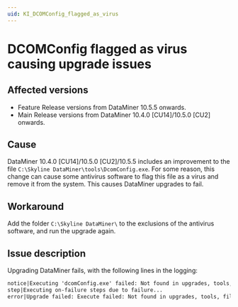 ```yaml
---
uid: KI_DCOMConfig_flagged_as_virus
---
```


# DCOMConfig flagged as virus causing upgrade issues

## Affected versions

- Feature Release versions from DataMiner 10.5.5 onwards.
- Main Release versions from DataMiner 10.4.0 [CU14]/10.5.0 [CU2] onwards.

## Cause

DataMiner 10.4.0 [CU14]/10.5.0 [CU2]/10.5.5 includes an improvement to the file `C:\Skyline DataMiner\tools\DcomConfig.exe`. For some reason, this change can cause some antivirus software to flag this file as a virus and remove it from the system. This causes DataMiner upgrades to fail.

## Workaround

Add the folder `C:\Skyline DataMiner\` to the exclusions of the antivirus software, and run the upgrade again.

## Issue description

Upgrading DataMiner fails, with the following lines in the logging:

```txt
notice|Executing 'dcomConfig.exe' failed: Not found in upgrades, tools, files or windows system dir
step|Executing on-failure steps due to failure...
error|Upgrade failed: Execute failed: Not found in upgrades, tools, files or windows system dir
```
